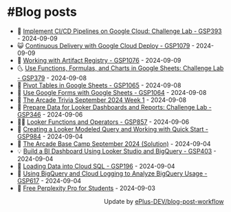 # #Blog posts
<!-- BLOG-POST-LIST:START -->
- 🧰 [Implement CI/CD Pipelines on Google Cloud: Challenge Lab - GSP393](https://eplus.dev/implement-cicd-pipelines-on-google-cloud-challenge-lab-gsp393) - 2024-09-09
- 😺 [Continuous Delivery with Google Cloud Deploy - GSP1079](https://eplus.dev/continuous-delivery-with-google-cloud-deploy-gsp1079) - 2024-09-09
- 🗽 [Working with Artifact Registry - GSP1076](https://eplus.dev/working-with-artifact-registry-gsp1076) - 2024-09-09
- 🌜 [Use Functions, Formulas, and Charts in Google Sheets: Challenge Lab - GSP379](https://eplus.dev/use-functions-formulas-and-charts-in-google-sheets-challenge-lab-gsp379) - 2024-09-08
- 📝 [Pivot Tables in Google Sheets - GSP1065](https://eplus.dev/pivot-tables-in-google-sheets-gsp1065) - 2024-09-08
- 🚀 [Use Google Forms with Google Sheets - GSP1064](https://eplus.dev/use-google-forms-with-google-sheets-gsp1064) - 2024-09-08
- 💼 [The Arcade Trivia September 2024 Week 1](https://eplus.dev/the-arcade-trivia-september-2024-week-1) - 2024-09-08
- 🦣 [Prepare Data for Looker Dashboards and Reports: Challenge Lab - GSP346](https://eplus.dev/prepare-data-for-looker-dashboards-and-reports-challenge-lab-gsp346) - 2024-09-06
- 👨‍🏫 [Looker Functions and Operators - GSP857](https://eplus.dev/looker-functions-and-operators-gsp857) - 2024-09-06
- 🔭 [Creating a Looker Modeled Query and Working with Quick Start - GSP984](https://eplus.dev/creating-a-looker-modeled-query-and-working-with-quick-start-gsp984) - 2024-09-04
- 🤡 [The Arcade Base Camp September 2024 &lpar;Solution&rpar;](https://eplus.dev/the-arcade-base-camp-september-2024-solution) - 2024-09-04
- 💡 [Build a BI Dashboard Using Looker Studio and BigQuery - GSP403](https://eplus.dev/build-a-bi-dashboard-using-looker-studio-and-bigquery-gsp403) - 2024-09-04
- 🦣 [Loading Data into Cloud SQL - GSP196](https://eplus.dev/loading-data-into-cloud-sql-gsp196) - 2024-09-04
- 💪 [Using BigQuery and Cloud Logging to Analyze BigQuery Usage - GSP617](https://eplus.dev/using-bigquery-and-cloud-logging-to-analyze-bigquery-usage-gsp617) - 2024-09-04
- 🤡 [Free Perplexity Pro for Students](https://eplus.dev/free-perplexity-pro-for-students) - 2024-09-03<!-- BLOG-POST-LIST:END -->
<div align="right">
  Update by <a target="_blank"
    href="https://github.com/ePlus-DEV/blog-post-workflow">ePlus-DEV/blog-post-workflow</a>
</div>

